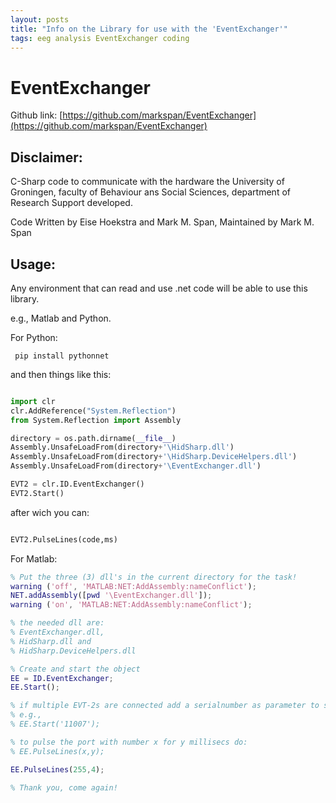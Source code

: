 ```yaml
---
layout: posts
title: "Info on the Library for use with the 'EventExchanger'"
tags: eeg analysis EventExchanger coding
---
```


# EventExchanger

Github link:
[https://github.com/markspan/EventExchanger](https://github.com/markspan/EventExchanger)

## Disclaimer:

C-Sharp code to communicate with the hardware the University of Groningen,
faculty of Behaviour ans Social Sciences, department of Research Support developed.

Code Written by Eise Hoekstra and Mark M. Span, Maintained by Mark M. Span

## Usage:

Any environment that can read and use .net code will be able to use this library.

e.g., Matlab and Python.

For Python:

```
 pip install pythonnet
```
and then things like this:

``` python

import clr
clr.AddReference("System.Reflection")
from System.Reflection import Assembly

directory = os.path.dirname(__file__)
Assembly.UnsafeLoadFrom(directory+'\HidSharp.dll')
Assembly.UnsafeLoadFrom(directory+'\HidSharp.DeviceHelpers.dll')
Assembly.UnsafeLoadFrom(directory+'\EventExchanger.dll')

EVT2 = clr.ID.EventExchanger()
EVT2.Start()
```

after wich you can:

``` python

EVT2.PulseLines(code,ms)

```

For Matlab:

``` matlab
% Put the three (3) dll's in the current directory for the task!
warning ('off', 'MATLAB:NET:AddAssembly:nameConflict');
NET.addAssembly([pwd '\EventExchanger.dll']);
warning ('on', 'MATLAB:NET:AddAssembly:nameConflict');

% the needed dll are:
% EventExchanger.dll,
% HidSharp.dll and
% HidSharp.DeviceHelpers.dll

% Create and start the object
EE = ID.EventExchanger;
EE.Start();

% if multiple EVT-2s are connected add a serialnumber as parameter to start
% e.g.,
% EE.Start('11007');

% to pulse the port with number x for y millisecs do:
% EE.PulseLines(x,y);

EE.PulseLines(255,4);

% Thank you, come again!
```
